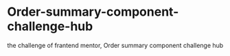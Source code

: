# Order-summary-component-challenge-hub
 the challenge of frantend mentor, Order summary component challenge hub 
